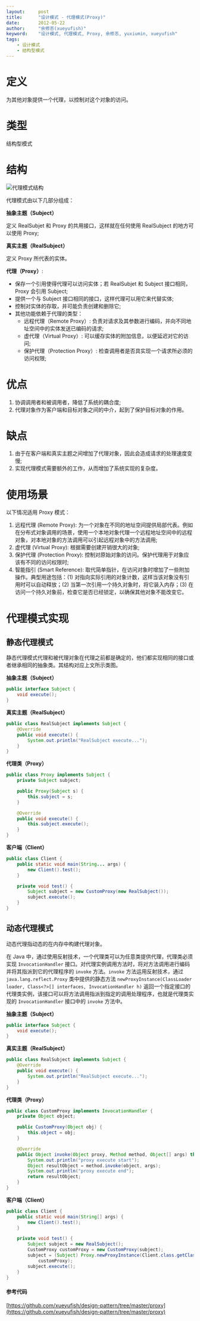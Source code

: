 ```yaml
---
layout:     post
title:      "设计模式 - 代理模式(Proxy)"
date:       2012-05-22
author:     "余修忞(xueyufish)"
keyword:    "设计模式, 代理模式, Proxy, 余修忞, yuxiumin, xueyufish"
tags:
    - 设计模式
    - 结构型模式
---
```


# 定义
为其他对象提供一个代理，以控制对这个对象的访问。

# 类型
结构型模式

# 结构

![代理模式结构](http://img.yuxiumin.com/screenshots/design-patterns/b808097e7b3af60fdfb9b34a283e587d.png)

代理模式由以下几部分组成：

**抽象主题（Subject）**

定义 RealSubjet 和 Proxy 的共用接口，这样就在任何使用 RealSubject 的地方可以使用 Proxy;

**真实主题（RealSubject）**

定义 Proxy 所代表的实体。

**代理（Proxy）**:

* 保存一个引用使得代理可以访问实体；若 RealSubjet 和 Subject 接口相同，Proxy 会引用 Subject;
* 提供一个与 Subject 接口相同的接口，这样代理可以用它来代替实体;
* 控制对实体的存取，并可能负责创建和删除它;
* 其他功能依赖于代理的类型：
    - 远程代理（Remote Proxy）: 负责对请求及其参数进行编码，并向不同地址空间中的实体发送已编码的请求;
    - 虚代理（Virtual Proxy）: 可以缓存实体的附加信息，以便延迟对它的访问;
    - 保护代理（Protection Proxy）: 检查调用者是否具实现一个请求所必须的访问权限;

# 优点
1. 协调调用者和被调用者，降低了系统的耦合度;
2. 代理对象作为客户端和目标对象之间的中介，起到了保护目标对象的作用。

# 缺点
1. 由于在客户端和真实主题之间增加了代理对象，因此会造成请求的处理速度变慢;
2. 实现代理模式需要额外的工作，从而增加了系统实现的复杂度。

# 使用场景
以下情况适用 Proxy 模式：
1. 远程代理 (Remote Proxy): 为一个对象在不同的地址空间提供局部代表。例如在分布式对象调用的场景，使用一个本地对象代理一个远程地址空间中的远程对象，对本地对象的方法调用可以引起远程对象中的方法调用;
2. 虚代理 (Virtual Proxy): 根据需要创建开销很大的对象;
3. 保护代理 (Protection Proxy): 控制对原始对象的访问。保护代理用于对象应该有不同的访问权限时;
4. 智能指引 (Smart Reference): 取代简单指针，在访问对象时增加了一些附加操作。典型用途包括：(1) 对指向实际引用的对象计数，这样当该对象没有引用时可以自动释放；(2) 当第一次引用一个持久对象时，将它装入内存；(3) 在访问一个持久对象前，检查它是否已经锁定，以确保其他对象不能改变它。


# 代理模式实现

## 静态代理模式 

静态代理模式代理和被代理对象在代理之前都是确定的，他们都实现相同的接口或者继承相同的抽象类。其结构对应上文所示类图。

**抽象主题（Subject）**
```java
public interface Subject {
    void execute();
}
```
**真实主题（RealSubject）**
```java
public class RealSubject implements Subject {
    @Override
    public void execute() {
        System.out.println("RealSubject execute...");
    }
}
```
**代理类（Proxy）**
```java
public class Proxy implements Subject {
    private Subject subject;

    public Proxy(Subject s) {
        this.subject = s;
    }

    @Override
    public void execute() {
        this.subject.execute();
    }
}
```

**客户端（Client）**
```java
public class Client {
    public static void main(String... args) {
        new Client().test();
    }

    private void test() {
        Subject subject = new CustomProxy(new RealSubject());
        subject.execute();
    }
}
```

## 动态代理模式

动态代理指动态的在内存中构建代理对象。

在 Java 中，通过使用反射技术，一个代理类可以为任意类提供代理，代理类必须实现 `InvocationHandler` 接口。对代理实例调用方法时，将对方法调用进行编码并将其指派到它的代理程序的 `invoke` 方法。`invoke` 方法运用反射技术，通过 `java.lang.reflect.Proxy` 类中提供的静态方法 `newProxyInstance(ClassLoader loader, Class<?>[] interfaces, InvocationHandler h)` 返回一个指定接口的代理类实例，该接口可以将方法调用指派到指定的调用处理程序，也就是代理类实现的 `InvocationHandler` 接口中的 `invoke` 方法中。

**抽象主题（Subject）**
```java
public interface Subject {
    void execute();
}
```
**真实主题（RealSubject）**
```java
public class RealSubject implements Subject {
    @Override
    public void execute() {
        System.out.println("RealSubject execute...");
    }
}
```
**代理类（Proxy）**
```java
public class CustomProxy implements InvocationHandler {
    private Object object;

    public CustomProxy(Object obj) {
        this.object = obj;
    }

    @Override
    public Object invoke(Object proxy, Method method, Object[] args) throws Throwable {
        System.out.println("proxy execute start");
        Object resultObject = method.invoke(object, args);
        System.out.println("proxy execute end");
        return resultObject;
    }
}
```

**客户端（Client）**
```java
public class Client {
    public static void main(String[] args) {
        new Client().test();
    }

    private void test() {
        Subject subject = new RealSubject();
        CustomProxy customProxy = new CustomProxy(subject);
        subject = (Subject) Proxy.newProxyInstance(Client.class.getClassLoader(), subject.getClass().getInterfaces(),
            customProxy);
        subject.execute();
    }
}
```

#### 参考代码
[https://github.com/xueyufish/design-pattern/tree/master/proxy](https://github.com/xueyufish/design-pattern/tree/master/proxy)
